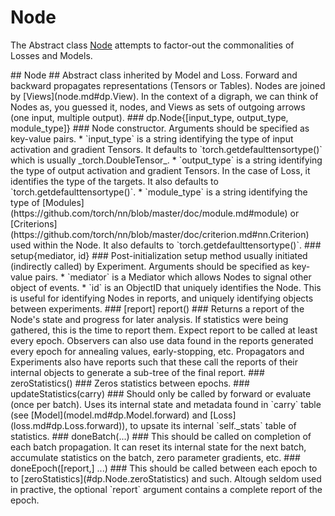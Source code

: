 # Node #
The Abstract class [Node](#dp.Node) attempts to factor-out the commonalities of 
Losses and Models.

<a name="dp.Node"/>
## Node ##
Abstract class inherited by Model and Loss.
Forward and backward propagates representations (Tensors or Tables).
Nodes are joined by [Views](node.md#dp.View). In the context of a digraph, 
we can think of Nodes as, you guessed it, nodes, and Views as sets of outgoing arrows (one input, multiple output).

<a name="dp.Node.__init"/>
### dp.Node{[input_type, output_type, module_type]} ###
Node constructor. Arguments should be specified as key-value pairs. 
 * `input_type` is a string identifying the type of input activation and gradient Tensors. It defaults to `torch.getdefaulttensortype()` which is usually _torch.DoubleTensor_.
 * `output_type` is a string identifying the type of output activation and gradient Tensors. In the case of Loss, it identifies the type of the targets. It also defaults to `torch.getdefaulttensortype()`.
 * `module_type` is a string identifying the type of [Modules](https://github.com/torch/nn/blob/master/doc/module.md#module) or [Criterions](https://github.com/torch/nn/blob/master/doc/criterion.md#nn.Criterion) used within the Node. It also defaults to `torch.getdefaulttensortype()`.

<a name="dp.Node.setup"/>
### setup{mediator, id} ###
Post-initialization setup method usually initiated (indirectly called) by Experiment. 
Arguments should be specified as key-value pairs. 
 * `mediator` is a Mediator which allows Nodes to signal other object of events.
 * `id` is an ObjectID that uniquely identifies the Node. This is useful for identifying Nodes in reports, and uniquely identifying objects between experiments.

<a name="dp.Node.report"/>
### [report] report() ###
Returns a report of the Node's state and progress for later analysis. 
If statistics were being gathered, this is the time to report them.
Expect report to be called at least every epoch.
Observers can also use data found in the reports generated every epoch for annealing 
values, early-stopping, etc. Propagators and Experiments also have reports such that these 
call the reports of their internal objects to generate a sub-tree of the final report.

<a name="dp.Node.zeroStatistics"/>
### zeroStatistics() ###
Zeros statistics between epochs.

<a name="dp.Node.updateStatistics"/>
### updateStatistics(carry) ###
Should only be called by forward or evaluate (once per batch). Uses 
its internal state and metadata found in `carry` table (see [Model](model.md#dp.Model.forward) and [Loss](loss.md#dp.Loss.forward)), 
to upsate its internal `self._stats` table of statistics.

<a name="dp.Node.doneBatch"/>
### doneBatch(...) ###
This should be called on completion of each batch propagation. It can reset its internal state for the next batch, accumulate statistics on the batch, 
zero parameter gradients, etc.

<a name="dp.Node.doneEpoch"/>
### doneEpoch([report,] ...) ###
This should be called between each epoch to to [zeroStatistics](#dp.Node.zeroStatistics) and such. 
Altough seldom used in practive, the optional `report` argument contains a complete report of the epoch. 
